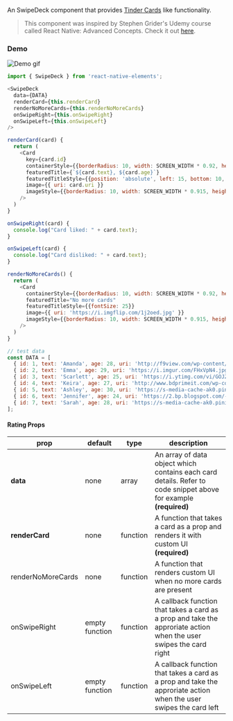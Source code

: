An SwipeDeck component that provides [Tinder Cards](https://github.com/Monte9/react-native-tinder-cards/blob/master/tinder_cards_demo.gif) like functionality.

> This component was inspired by Stephen Grider's Udemy course called React Native: Advanced Concepts. Check it out [here](https://www.udemy.com/react-native-advanced/learn/v4/overview).

### Demo

![Demo gif](https://i.imgur.com/d8FxHk2.gifv)

```js
import { SwipeDeck } from 'react-native-elements';

<SwipeDeck
  data={DATA}
  renderCard={this.renderCard}
  renderNoMoreCards={this.renderNoMoreCards}
  onSwipeRight={this.onSwipeRight}
  onSwipeLeft={this.onSwipeLeft}
/>

renderCard(card) {
  return (
    <Card
      key={card.id}
      containerStyle={{borderRadius: 10, width: SCREEN_WIDTH * 0.92, height: SCREEN_HEIGHT - 165}}
      featuredTitle={`${card.text}, ${card.age}`}
      featuredTitleStyle={{position: 'absolute', left: 15, bottom: 10, fontSize: 30 }}
      image={{ uri: card.uri }}
      imageStyle={{borderRadius: 10, width: SCREEN_WIDTH * 0.915, height: SCREEN_HEIGHT - 165}}
    />
  )
}

onSwipeRight(card) {
  console.log("Card liked: " + card.text);
}

onSwipeLeft(card) {
  console.log("Card disliked: " + card.text);
}

renderNoMoreCards() {
  return (
    <Card
      containerStyle={{borderRadius: 10, width: SCREEN_WIDTH * 0.92, height: SCREEN_HEIGHT - 165}}
      featuredTitle="No more cards"
      featuredTitleStyle={{fontSize: 25}}
      image={{ uri: 'https://i.imgflip.com/1j2oed.jpg' }}
      imageStyle={{borderRadius: 10, width: SCREEN_WIDTH * 0.915, height: SCREEN_HEIGHT - 165}}
    />
  )
}

// test data
const DATA = [
  { id: 1, text: 'Amanda', age: 28, uri: 'http://f9view.com/wp-content/uploads/2013/10/American-Beautiful-Girls-Wallpapers-Hollywood-Celebs-1920x1200px.jpg' },
  { id: 2, text: 'Emma', age: 29, uri: 'https://i.imgur.com/FHxVpN4.jpg' },
  { id: 3, text: 'Scarlett', age: 25, uri: 'https://i.ytimg.com/vi/GOJZ5TIlc3M/maxresdefault.jpg' },
  { id: 4, text: 'Keira', age: 27, uri: 'http://www.bdprimeit.com/wp-content/uploads/Keira-Knightley-Most-beautiful-Hollywood-actress.jpg' },
  { id: 5, text: 'Ashley', age: 30, uri: 'https://s-media-cache-ak0.pinimg.com/736x/4c/89/67/4c8967fac1822eeddf09670565430fd5.jpg' },
  { id: 6, text: 'Jennifer', age: 24, uri: 'https://2.bp.blogspot.com/-Vy0NVWhQfKo/Ubma2Mx2YTI/AAAAAAAAH3s/LC_u8LRfm8o/s1600/aimee-teegarden-04.jpg' },
  { id: 7, text: 'Sarah', age: 28, uri: 'https://s-media-cache-ak0.pinimg.com/736x/41/75/26/4175268906d97492e4a3175eab95c0f5.jpg' },
];
```

#### Rating Props

| prop | default | type | description |
| ---- | ---- | ----| ---- |
| **data** | none | array | An array of data object which contains each card details. Refer to code snippet above for example **(required)** |
| **renderCard** | none | function | A function that takes a card as a prop and renders it with custom UI **(required)** |
| renderNoMoreCards | none | function | A function that renders custom UI when no more cards are present |
| onSwipeRight | empty function | function | A callback function that takes a card as a prop and take the approriate action when the user swipes the card right |
| onSwipeLeft | empty function | function | A callback function that takes a card as a prop and take the approriate action when the user swipes the card left |
